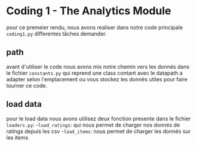 # Coding 1 - The Analytics Module
pour ce premeier rendu, nous avons realiser dans notre code principale `coding1.py` differentes tâches demander.

## path
avant d'utiliser le code nous avons mis notre chemin vers les donnés dans le fichier `constants.py` qui reprend une class contant avec le datapath a adapter selon l'emplacement ou vous stockez les donnés utiles pour faire tourner ce code.

## load data
pour le load data nous avons utilisez deux fonction presente dans le fichier `loaders.py`:
-`load_ratings`: qui nous permet de charger nos donnés de ratings depuis les csv
-`load_items`: nous permet de charger les donnés sur les items 

